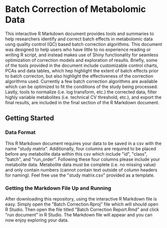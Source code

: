 # Batch Correction of Metabolomic Data

This interactive R Markdown document provides tools and summaries to help researchers identify and correct batch effects in metabolomic data usng quality control (QC) based batch correction algorithms. This document was designed to help users who have little to no experience reading or writing R script, and instead makes use of Shiny functionality for seamless optimization of correction models and exploration of results. Briefly, some of the tools provided in the document include customizable control charts, PCAs and data tables, which hep highlight the extent of batch effects prior to batch correcton, but also highlight the effectiveness of the correction algorithms used. Currently a few batch correction algorithms are available which can be optimized to fit the conditions of the study being processed. Lastly, tools to normalize (i.e. log transform, etc.) the corrected data, filter highly variable metabolites (i.e. technical CV threshold, etc.), and export the final results, are included in the final section of the R Markdown document. 

## Getting Started
### Data Format

This R Markdown document requires your data to be saved in a csv with the name "study matrix". Additionally, four columns are required to be placed before any metabolite data within this csv which include "id", "class", "batch", and "run_order". Following these four columns please include your metabolite data. Metabolite data must be complete (i.e. no missing value) and only contain numbers (cannot contain text outside of column headers for naming). Feel free use the "study matrix.csv" provided as a template. 

### Getting the Markdown File Up and Running

After downloading this repository, using the interactive R Markdown file is easy. Simply open the "Batch Correction.Rproj" file which will should open R Studio. Then open the file titled "Batch Correction Report.Rmd" and click "run document" in R Studio. The Markdown file will appear and you can now enjoy exploring your data.
